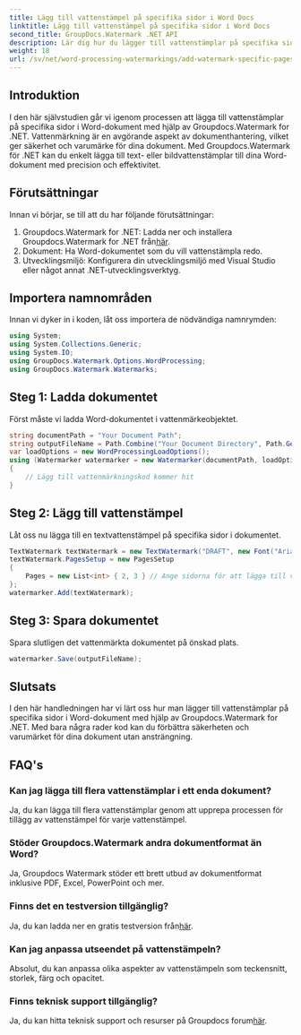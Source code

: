 ```yaml
---
title: Lägg till vattenstämpel på specifika sidor i Word Docs
linktitle: Lägg till vattenstämpel på specifika sidor i Word Docs
second_title: GroupDocs.Watermark .NET API
description: Lär dig hur du lägger till vattenstämplar på specifika sidor i Word-dokument utan ansträngning med hjälp av Groupdocs för .NET. Förbättra dokumentsäkerhet och varumärke.
weight: 18
url: /sv/net/word-processing-watermarkings/add-watermark-specific-pages-word-docs/
---
```

## Introduktion
I den här självstudien går vi igenom processen att lägga till vattenstämplar på specifika sidor i Word-dokument med hjälp av Groupdocs.Watermark for .NET. Vattenmärkning är en avgörande aspekt av dokumenthantering, vilket ger säkerhet och varumärke för dina dokument. Med Groupdocs.Watermark för .NET kan du enkelt lägga till text- eller bildvattenstämplar till dina Word-dokument med precision och effektivitet.
## Förutsättningar
Innan vi börjar, se till att du har följande förutsättningar:
1.  Groupdocs.Watermark for .NET: Ladda ner och installera Groupdocs.Watermark for .NET från[här](https://releases.groupdocs.com/Watermark/net/).
2. Dokument: Ha Word-dokumentet som du vill vattenstämpla redo.
3. Utvecklingsmiljö: Konfigurera din utvecklingsmiljö med Visual Studio eller något annat .NET-utvecklingsverktyg.

## Importera namnområden
Innan vi dyker in i koden, låt oss importera de nödvändiga namnrymden:
```csharp
using System;
using System.Collections.Generic;
using System.IO;
using GroupDocs.Watermark.Options.WordProcessing;
using GroupDocs.Watermark.Watermarks;
```
## Steg 1: Ladda dokumentet
Först måste vi ladda Word-dokumentet i vattenmärkeobjektet.
```csharp
string documentPath = "Your Document Path";
string outputFileName = Path.Combine("Your Document Directory", Path.GetFileName(documentPath));
var loadOptions = new WordProcessingLoadOptions();
using (Watermarker watermarker = new Watermarker(documentPath, loadOptions))
{
    // Lägg till vattenmärkningskod kommer hit
}
```
## Steg 2: Lägg till vattenstämpel
Låt oss nu lägga till en textvattenstämpel på specifika sidor i dokumentet.
```csharp
TextWatermark textWatermark = new TextWatermark("DRAFT", new Font("Arial", 42));
textWatermark.PagesSetup = new PagesSetup
{
    Pages = new List<int> { 2, 3 } // Ange sidorna för att lägga till vattenstämpeln
};
watermarker.Add(textWatermark);
```
## Steg 3: Spara dokumentet
Spara slutligen det vattenmärkta dokumentet på önskad plats.
```csharp
watermarker.Save(outputFileName);
```

## Slutsats
I den här handledningen har vi lärt oss hur man lägger till vattenstämplar på specifika sidor i Word-dokument med hjälp av Groupdocs.Watermark for .NET. Med bara några rader kod kan du förbättra säkerheten och varumärket för dina dokument utan ansträngning.
## FAQ's
### Kan jag lägga till flera vattenstämplar i ett enda dokument?
Ja, du kan lägga till flera vattenstämplar genom att upprepa processen för tillägg av vattenstämpel för varje vattenstämpel.
### Stöder Groupdocs.Watermark andra dokumentformat än Word?
Ja, Groupdocs Watermark stöder ett brett utbud av dokumentformat inklusive PDF, Excel, PowerPoint och mer.
### Finns det en testversion tillgänglig?
 Ja, du kan ladda ner en gratis testversion från[här](https://releases.groupdocs.com/).
### Kan jag anpassa utseendet på vattenstämpeln?
Absolut, du kan anpassa olika aspekter av vattenstämpeln som teckensnitt, storlek, färg och opacitet.
### Finns teknisk support tillgänglig?
 Ja, du kan hitta teknisk support och resurser på Groupdocs forum[här](https://forum.groupdocs.com/c/watermark/19).